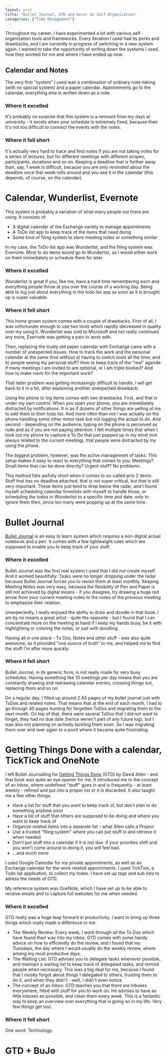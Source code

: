 ```yaml
---
layout: post
title: "Bullet Journal, GTD and more: On Self-Organization"
categories: ["Time Management"]
---
```

Throughout my career, I have experimented a lot with various self-organization 
tools and frameworks. Every iteration I used had its perks and drawbacks, and
I am currently in progress of switching to a new system again. I wanted to take
the opportunity of writing down the systems I used, how they worked for me
and where I have ended up now.

## Calendar and Notes
The very first "system" I used was a combination of ordinary note-taking (with
no special system) and a paper calendar. Appointments go to the calendar, everything
else is written down as a note.

### Where it excelled
It's probably no surprise that this system is a remnant from my days at 
university - it excels when your schedule is extremely fixed, because then 
it's not too difficult to connect the events with the notes.

### Where it fell short
It's actually very hard to trace and find notes if you are not taking notes
for a series of lectures, but for different meetings with different scopes,
participants, durations and so on. Keeping a deadline that is further away than,
say, 1 week is difficult, because you are only reminded about the deadline once
that week rolls around and you see it in the calendar (this depends, of course,
on the calendar).


# Calendar, Wunderlist, Evernote
This system is probably a variation of what many people out there are using.
It consists of:

- A digital calendar of the Exchange variety to manage appointments
- A ToDo list app to keep track of the items that need doing
- Some kind of filing system to store meeting notes or something similar

In my case, the ToDo list app was Wunderlist, and the filing system was Evernote.
Most to do items would go to Wunderlist, so I would either work on them immediately
or schedule them for later.

### Where it excelled
Wunderlist is great if you, like me, have a hard time remembering each and everything
people throw at you over the course of a working day. Being able to log just about
everything in the todo list app as soon as it is brought up is super valuable.

### Where it fell short
This home grown system comes with a couple of drawbacks. First of all, I was 
unfortunate enough to use two tools which rapidly decreased in quality over my
using it. Wunderlist was sold to Microsoft and not really continued any more,
Evernote was getting a pain to work with.

Then, replacing the trusty old paper calendar with Exchange came with a number
of unexpected issues. How to track the work and the personal calendar at the
same time without a) having to switch tools all the time, and b) people seeing my
personal stuff? How to keep track of the "real" agenda if many meetings I am 
invited to are optional, or I am triple booked? And how to make room for the 
important work?

That latter problem was getting increasingly difficult to handle, I will get back
to it in a bit, after explaining another unexpected drawback:

Using the phone to log items comes with two drawbacks. First, and that is under
my own control: When you open your phone, you are immediately distracted by 
notifications. It is as if dozens of other things are yelling at me to add them
to their todo list. And more often than not I was actually on the phone handling
some other minor task but not logging the actual to do. And second - depending
on the audience, typing on the phone is perceived as rude and as if you are 
not paying attention. I felt multiple times that when I took out my phone to
capture a To Do that just popped up in my mind (not always related to the current
meeting), that people were distracted by my using the phone.

The biggest problem, however, was the active management of tasks. This setup 
makes it easy to react to everything that comes to you: Meetings? Small items
that can be done directly? Urgent stuff? No problemo.

This method falls awfully short when it comes to so-called prio 2 items: Stuff
that has no deadline attached, that is not super critical, but that is still
very important. These items just tend to drop below the radar, and I found myself
scheduling calendar timeslots with myself to handle those, or scheduling the todos
in Wunderlist to a specific time and date, only to ignore them then, since too
many were popping up at the same time.

# Bullet Journal
[Bullet Journal](https://bulletjournal.com/) is an easy to learn system which
requires a non-digital actual notebook and a pen. It comes with a few lightweight
rules which are supposed to enable you to keep track of your stuff.

### Where it excelled
Bullet Journal was the first real system I used that I did not create myself. 
And it worked beautifully: Tasks were no longer dropping under the radar because
Bullet Journal forces you to revisit them at least monthly. Keeping Meeting Notes
was very easy, because the flexibility of Pen and Paper is still not achieved
by digital means - if you disagree, try drawing a huge red arrow from your
current meeting notes to the notes of the previous meeting to emphasize their 
relation.

Unexpectedly, I really enjoyed the ability to draw and doodle in that book. I am 
by no means a great artist - quite the opposite - but I found that I can concentrate
more on the meeting at hand if I keep my hands busy, be it with highlighting or 
coloring the notes, or just with doodling.

Having all in one place - To Dos, Notes and other stuff - was also quite awesome,
as it provided "one source of truth" to me, and helped me to find the stuff I'm
after more quickly.

### Where it fell short
Bullet Journal, in its generic form, is not really made for very busy schedules.
Having something like 10 meetings per day means that you are constantly drawing
and redrawing calendar entries, crossing things out, replacing them and so on.

On a regular day, I filled up around 2 A5 pages of my bullet journal just with
ToDos and related notes. That means that at the end of each month, I had to
go through 40 pages hunting for forgotten ToDos and migrating them to the next 
month. On top of that, there were several ToDos that I did not want to forget, 
they had no due date (hence weren't part of any future log), but I was also not
planning on actively tackling them soon. So I was migrating them over and 
over again to a point where it became quite frustrating.

# Getting Things Done with a calendar, TickTick and OneNote
I left Bullet Journalling for [Getting Things Done](https://www.amazon.com/Getting-Things-Done-Stress-Free-Productivity/dp/0670899240/ref=tmm_hrd_swatch_0?_encoding=UTF8&qid=&sr=) (GTD)
by David Allen - and that book was quite an eye opener for me. It introduced me
to the concept of an Inbox, where undefined "stuff" goes in and is frequently - 
at least weekly - refined and put into a proper list or it is discarded. It also
taught me a few other things:

- Have a list for stuff that you want to keep track of, but don't plan to do something anytime soon
- Have a list of stuff that others are supposed to be doing and where you want to keep track of
- Organize related items into a separate list - what Allen calls a Project
- Use a trusted "filing system" where you can put stuff in and retrieve it when needed
- Don't put stuff into a calendar if it is not due. If your priorities shift and you won't come around to doing it, you will feel bad.
- ...and much more

I used Google Calendar for my private appointments, as well as an Exchange 
calendar for the work related appointments. I used TickTick, a Todo list 
application, to collect my todos. I have set up tags and sub lists to adress
the needs of GTD.

My reference system was OneNote, which I have set up to be able to receive 
emails and to capture full websites for me when needed.


### Where it excelled
GTD really was a huge leap forward in productivity. I want to bring up three
things which really made a difference to me:

- The Weekly Review: Every week, I work through all the To Dos which have found their way into my inbox. GTD comes with some handy advice on how to efficiently do the review, and I found that my Tuesdays, the day where I would usually do the weekly review, where among my most productive days.
- The Waiting List: GTD advises you to delegate tasks whenever possible, and maintain a waiting list to keep track of delegated tasks, and remind people when necessary. This was a big deal for me, because I found that I mostly forgot about things I delegated to others, trusting them to do it, and when they didn't - well, I didn't even notice.
- The concept of an Inbox: GTD teaches you that there are Inboxes everywhere, filled with stuff for you to work on. He advises to have as little inboxes as possible, and clean them every week. This is a fantastic way to keep an overview over everything that is going on in my life. Very few things get lost.

### Where it fell short
One word: Technology.



# GTD + BuJo